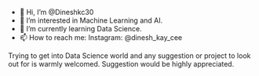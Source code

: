 - 👋 Hi, I’m @Dineshkc30
- 👀 I’m interested in Machine Learning and AI. 
- 🌱 I’m currently learning Data Science.
- 📫 How to reach me: Instagram: @dinesh_kay_cee

Trying to get into Data Science world and any suggestion or project to look out for is warmly welcomed. Suggestion would be highly appreciated. 
